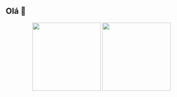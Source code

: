 ## Olá 🙂

<div align="center">
  
  <img height="180em" src="https://github-readme-stats.vercel.app/api?username=antoniolpcan&show_icons=true&theme=gruvbox"/>
  <img height="180em" src="https://github-readme-stats.vercel.app/api/top-langs/?username=antoniolpcan&hide=JavaScript,SCSS,CSS,Less&show_icons=true&langs_count=3&theme=gruvbox"/>
  
</div>
